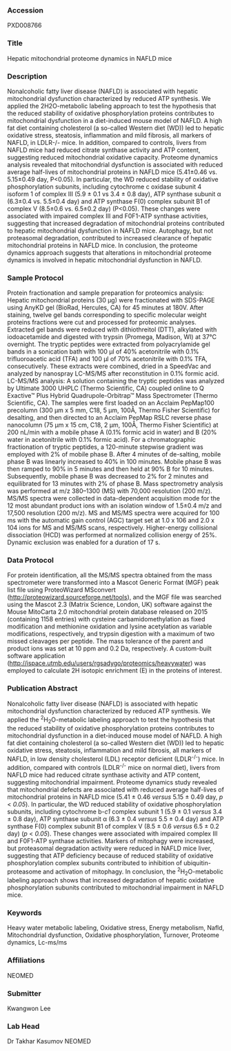 ### Accession
PXD008766

### Title
Hepatic mitochondrial proteome dynamics in NAFLD mice

### Description
Nonalcoholic fatty liver disease (NAFLD) is associated with hepatic mitochondrial dysfunction characterized by reduced ATP synthesis. We applied the 2H2O-metabolic labeling approach to test the hypothesis that the reduced stability of oxidative phosphorylation proteins contributes to mitochondrial dysfunction in a diet-induced mouse model of NAFLD. A high fat diet containing cholesterol (a so-called Western diet (WD)) led to hepatic oxidative stress, steatosis, inflammation and mild fibrosis, all markers of NAFLD, in LDLR-/- mice. In addition, compared to controls, livers from NAFLD mice had reduced citrate synthase activity and ATP content, suggesting reduced mitochondrial oxidative capacity. Proteome dynamics analysis revealed that mitochondrial dysfunction is associated with reduced average half-lives of mitochondrial proteins in NAFLD mice (5.41±0.46 vs. 5.15±0.49 day, P<0.05). In particular, the WD reduced stability of oxidative phosphorylation subunits, including cytochrome c oxidase subunit 4 isoform 1 of complex III (5.9 ± 0.1 vs 3.4 ± 0.8 day), ATP synthase subunit α (6.3±0.4 vs. 5.5±0.4 day) and ATP synthase F(0) complex subunit B1 of complex V (8.5±0.6 vs. 6.5±0.2 day) (P<0.05). These changes were associated with impaired complex III and F0F1-ATP synthase activities, suggesting that increased degradation of mitochondrial proteins contributed to hepatic mitochondrial dysfunction in NAFLD mice.  Autophagy, but not proteasomal degradation, contributed to increased clearance of hepatic mitochondrial proteins in NAFLD mice. In conclusion, the proteome dynamics approach suggests that alterations in mitochondrial proteome dynamics is involved in hepatic mitochondrial dysfunction in NAFLD.

### Sample Protocol
Protein fractionation and sample preparation for proteomics analysis: Hepatic mitochondrial proteins  (30 µg) were fractionated with SDS-PAGE using AnyKD gel (BioRad, Hercules, CA) for 45 minutes at 180V. After staining, twelve gel bands corresponding to specific molecular weight proteins fractions were cut and processed for proteomic analyses. Extracted gel bands were reduced with dithiothreitol (DTT), alkylated with iodoacetamide and digested with trypsin (Promega, Madison, WI) at 37°C overnight. The tryptic peptides were extracted from polyacrylamide gel bands in a sonication bath with 100 µl of 40% acetonitrile with 0.1% trifluoroacetic acid (TFA) and 100 µl of 70% acetonitrile with 0.1% TFA, consecutively. These extracts were combined, dried in a SpeedVac and analyzed by nanospray LC-MS/MS after reconstitution in 0.1% formic acid. LC-MS/MS analysis: A solution containing the tryptic peptides was analyzed by Ultimate 3000 UHPLC (Thermo Scientific, CA) coupled online to Q Exactive™ Plus Hybrid Quadrupole-Orbitrap™ Mass Spectrometer (Thermo Scientific, CA). The samples were first loaded on an Acclaim PepMap100 precolumn (300 μm x 5 mm, C18, 5 μm, 100Å, Thermo Fisher Scientific) for desalting, and then directed to an Acclaim PepMap RSLC reverse phase nanocolumn (75 μm x 15 cm, C18, 2 μm, 100Å, Thermo Fisher Scientific) at 200 nL/min with a mobile phase A (0.1% formic acid in water) and B (20% water in acetonitrile with 0.1% formic acid). For a chromatographic fractionation of tryptic peptides, a 120-minute stepwise gradient was employed with 2% of mobile phase B. After 4 minutes of de-salting, mobile phase B was linearly increased to 40% in 100 minutes. Mobile phase B was then ramped to 90% in 5 minutes and then held at 90% B for 10 minutes. Subsequently, mobile phase B was decreased to 2% for 2 minutes and equilibrated for 13 minutes with 2% of phase B.  Mass spectrometry analysis was performed at m/z 380–1300 (MS) with 70,000 resolution (200 m/z). MS/MS spectra were collected in data-dependent acquisition mode for the 12 most abundant product ions with an isolation window of 1.5±0.4 m/z and 17,500 resolution (200 m/z). MS and MS/MS spectra were acquired for 100 ms with the automatic gain control (AGC) target set at 1.0 x 106 and 2.0 x 104 ions for MS and MS/MS scans, respectively. Higher-energy collisional dissociation (HCD) was performed at normalized collision energy of 25%. Dynamic exclusion was enabled for a duration of 17 s.

### Data Protocol
For protein identification, all the MS/MS spectra obtained from the mass spectrometer were transformed into a Mascot Generic Format (MGF) peak list file using ProteoWizard MSconvert (http://proteowizard.sourceforge.net/tools), and the MGF file was searched using the Mascot 2.3 (Matrix Science, London, UK) software against the Mouse MitoCarta 2.0 mitochondrial protein database released on  2015 (containing 1158 entries) with cysteine carbamidomethylation as fixed modification and methionine oxidation and lysine acetylation as variable modifications, respectively, and trypsin digestion with a maximum of two missed cleavages per peptide. The mass tolerance of the parent and product ions was set at 10 ppm and 0.2 Da, respectively. A custom-built software application (http://ispace.utmb.edu/users/rgsadygo/proteomics/heavywater) was employed to calculate 2H isotopic enrichment (E) in the proteins of interest.

### Publication Abstract
Nonalcoholic fatty liver disease (NAFLD) is associated with hepatic mitochondrial dysfunction characterized by reduced ATP synthesis. We applied the <sup>2</sup>H<sub>2</sub>O-metabolic labeling approach to test the hypothesis that the reduced stability of oxidative phosphorylation proteins contributes to mitochondrial dysfunction in a diet-induced mouse model of NAFLD. A high fat diet containing cholesterol (a so-called Western diet (WD)) led to hepatic oxidative stress, steatosis, inflammation and mild fibrosis, all markers of NAFLD, in low density cholesterol (LDL) receptor deficient (LDLR<sup>-/-</sup>) mice. In addition, compared with controls (LDLR<sup>-/-</sup> mice on normal diet), livers from NAFLD mice had reduced citrate synthase activity and ATP content, suggesting mitochondrial impairment. Proteome dynamics study revealed that mitochondrial defects are associated with reduced average half-lives of mitochondrial proteins in NAFLD mice (5.41 &#xb1; 0.46 <i>versus</i> 5.15 &#xb1; 0.49 day, <i>p</i> &lt; <i>0.05</i>). In particular, the WD reduced stability of oxidative phosphorylation subunits, including cytochrome b-<i>c1</i> complex subunit 1 (5.9 &#xb1; 0.1 <i>versus</i> 3.4 &#xb1; 0.8 day), ATP synthase subunit &#x3b1; (6.3 &#xb1; 0.4 <i>versus</i> 5.5 &#xb1; 0.4 day) and ATP synthase F(0) complex subunit B1 of complex V (8.5 &#xb1; 0.6 <i>versus</i> 6.5 &#xb1; 0.2 day) (<i>p</i> &lt; <i>0.05</i>). These changes were associated with impaired complex III and F0F1-ATP synthase activities. Markers of mitophagy were increased, but proteasomal degradation activity were reduced in NAFLD mice liver, suggesting that ATP deficiency because of reduced stability of oxidative phosphorylation complex subunits contributed to inhibition of ubiquitin-proteasome and activation of mitophagy. In conclusion, the <sup>2</sup>H<sub>2</sub>O-metabolic labeling approach shows that increased degradation of hepatic oxidative phosphorylation subunits contributed to mitochondrial impairment in NAFLD mice.

### Keywords
Heavy water metabolic labeling, Oxidative stress, Energy metabolism, Nafld, Mitochondrial dysfunction, Oxidative phosphorylation, Turnover, Proteome dynamics, Lc-ms/ms

### Affiliations
NEOMED

### Submitter
Kwangwon Lee

### Lab Head
Dr Takhar Kasumov
NEOMED


